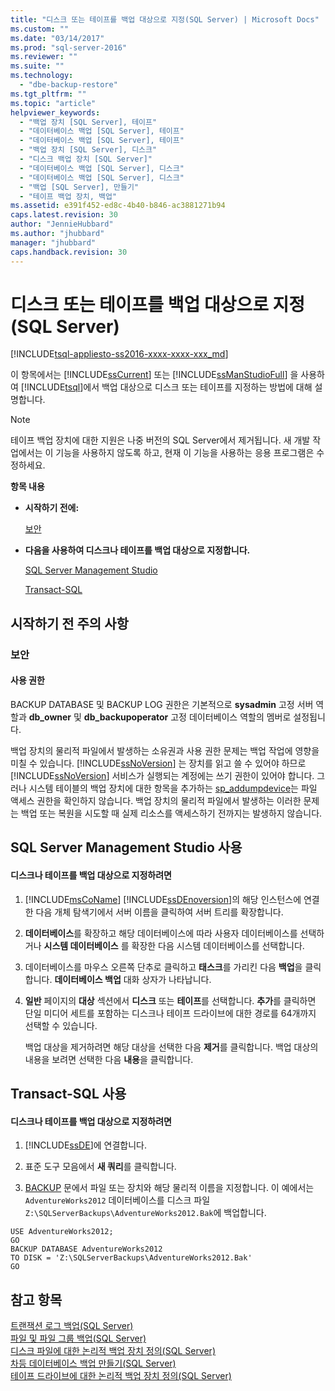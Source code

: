 ```yaml
---
title: "디스크 또는 테이프를 백업 대상으로 지정(SQL Server) | Microsoft Docs"
ms.custom: ""
ms.date: "03/14/2017"
ms.prod: "sql-server-2016"
ms.reviewer: ""
ms.suite: ""
ms.technology: 
  - "dbe-backup-restore"
ms.tgt_pltfrm: ""
ms.topic: "article"
helpviewer_keywords: 
  - "백업 장치 [SQL Server], 테이프"
  - "데이터베이스 백업 [SQL Server], 테이프"
  - "데이터베이스 백업 [SQL Server], 테이프"
  - "백업 장치 [SQL Server], 디스크"
  - "디스크 백업 장치 [SQL Server]"
  - "데이터베이스 백업 [SQL Server], 디스크"
  - "데이터베이스 백업 [SQL Server], 디스크"
  - "백업 [SQL Server], 만들기"
  - "테이프 백업 장치, 백업"
ms.assetid: e391f452-ed8c-4b40-b846-ac3881271b94
caps.latest.revision: 30
author: "JennieHubbard"
ms.author: "jhubbard"
manager: "jhubbard"
caps.handback.revision: 30
---
```

# 디스크 또는 테이프를 백업 대상으로 지정(SQL Server)
[!INCLUDE[tsql-appliesto-ss2016-xxxx-xxxx-xxx_md](../../includes/tsql-appliesto-ss2016-xxxx-xxxx-xxx-md.md)]

  이 항목에서는 [!INCLUDE[ssCurrent](../../includes/sscurrent-md.md)] 또는 [!INCLUDE[ssManStudioFull](../../includes/ssmanstudiofull-md.md)] 을 사용하여 [!INCLUDE[tsql](../../includes/tsql-md.md)]에서 백업 대상으로 디스크 또는 테이프를 지정하는 방법에 대해 설명합니다.  
  
> [!NOTE]  
>  테이프 백업 장치에 대한 지원은 나중 버전의 SQL Server에서 제거됩니다. 새 개발 작업에서는 이 기능을 사용하지 않도록 하고, 현재 이 기능을 사용하는 응용 프로그램은 수정하세요.  
  
 **항목 내용**  
  
-   **시작하기 전에:**  
  
     [보안](#Security)  
  
-   **다음을 사용하여 디스크나 테이프를 백업 대상으로 지정합니다.**  
  
     [SQL Server Management Studio](#SSMSProcedure)  
  
     [Transact-SQL](#TsqlProcedure)  
  
##  <a name="BeforeYouBegin"></a> 시작하기 전 주의 사항  
  
###  <a name="Security"></a> 보안  
  
####  <a name="Permissions"></a> 사용 권한  
 BACKUP DATABASE 및 BACKUP LOG 권한은 기본적으로 **sysadmin** 고정 서버 역할과 **db_owner** 및 **db_backupoperator** 고정 데이터베이스 역할의 멤버로 설정됩니다.  
  
 백업 장치의 물리적 파일에서 발생하는 소유권과 사용 권한 문제는 백업 작업에 영향을 미칠 수 있습니다. [!INCLUDE[ssNoVersion](../../includes/ssnoversion-md.md)] 는 장치를 읽고 쓸 수 있어야 하므로 [!INCLUDE[ssNoVersion](../../includes/ssnoversion-md.md)] 서비스가 실행되는 계정에는 쓰기 권한이 있어야 합니다. 그러나 시스템 테이블의 백업 장치에 대한 항목을 추가하는 [sp_addumpdevice](../../relational-databases/system-stored-procedures/sp-addumpdevice-transact-sql.md)는 파일 액세스 권한을 확인하지 않습니다. 백업 장치의 물리적 파일에서 발생하는 이러한 문제는 백업 또는 복원을 시도할 때 실제 리소스를 액세스하기 전까지는 발생하지 않습니다.  
  
##  <a name="SSMSProcedure"></a> SQL Server Management Studio 사용  
  
#### 디스크나 테이프를 백업 대상으로 지정하려면  
  
1.   [!INCLUDE[msCoName](../../includes/msconame-md.md)] [!INCLUDE[ssDEnoversion](../../includes/ssdenoversion-md.md)]의 해당 인스턴스에 연결한 다음 개체 탐색기에서 서버 이름을 클릭하여 서버 트리를 확장합니다.  
  
2.  **데이터베이스**를 확장하고 해당 데이터베이스에 따라 사용자 데이터베이스를 선택하거나 **시스템 데이터베이스** 를 확장한 다음 시스템 데이터베이스를 선택합니다.  
  
3.  데이터베이스를 마우스 오른쪽 단추로 클릭하고 **태스크**를 가리킨 다음 **백업**을 클릭합니다. **데이터베이스 백업** 대화 상자가 나타납니다.  
  
4.  **일반** 페이지의 **대상** 섹션에서 **디스크** 또는 **테이프**를 선택합니다. **추가**를 클릭하면 단일 미디어 세트를 포함하는 디스크나 테이프 드라이브에 대한 경로를 64개까지 선택할 수 있습니다.  
  
     백업 대상을 제거하려면 해당 대상을 선택한 다음 **제거**를 클릭합니다. 백업 대상의 내용을 보려면 선택한 다음 **내용**을 클릭합니다.  
  
##  <a name="TsqlProcedure"></a> Transact-SQL 사용  
  
#### 디스크나 테이프를 백업 대상으로 지정하려면  
  
1.  [!INCLUDE[ssDE](../../includes/ssde-md.md)]에 연결합니다.  
  
2.  표준 도구 모음에서 **새 쿼리**를 클릭합니다.  
  
3.  [BACKUP](../../t-sql/statements/backup-transact-sql.md) 문에서 파일 또는 장치와 해당 물리적 이름을 지정합니다. 이 예에서는 `AdventureWorks2012` 데이터베이스를 디스크 파일 `Z:\SQLServerBackups\AdventureWorks2012.Bak`에 백업합니다.  
  
```  
USE AdventureWorks2012;  
GO  
BACKUP DATABASE AdventureWorks2012  
TO DISK = 'Z:\SQLServerBackups\AdventureWorks2012.Bak'  
GO  
```  
  
## 참고 항목  
 [트랜잭션 로그 백업&#40;SQL Server&#41;](../../relational-databases/backup-restore/back-up-a-transaction-log-sql-server.md)   
 [파일 및 파일 그룹 백업&#40;SQL Server&#41;](../../relational-databases/backup-restore/back-up-files-and-filegroups-sql-server.md)   
 [디스크 파일에 대한 논리적 백업 장치 정의&#40;SQL Server&#41;](../../relational-databases/backup-restore/define-a-logical-backup-device-for-a-disk-file-sql-server.md)   
 [차등 데이터베이스 백업 만들기&#40;SQL Server&#41;](../../relational-databases/backup-restore/create-a-differential-database-backup-sql-server.md)   
 [테이프 드라이브에 대한 논리적 백업 장치 정의&#40;SQL Server&#41;](../../relational-databases/backup-restore/define-a-logical-backup-device-for-a-tape-drive-sql-server.md)  
  
  